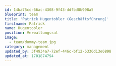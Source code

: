 ```yaml
---
id: 14ba75cc-66ac-4308-9f43-ddfbd8b998a5
blueprint: team
title: 'Patrick Hugentobler (Geschäftsführung)'
firstname: Patrick
name: Hugentobler
position: Verwaltungsrat
image:
  - team/dummy-team.jpg
category: management
updated_by: 3f4934a7-72ef-446c-bf12-5336d13e6898
updated_at: 1701874794
---
```

